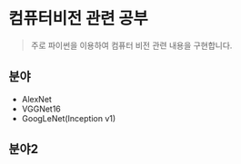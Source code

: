 # 컴퓨터비전 관련 공부
> 주로 파이썬을 이용하여 컴퓨터 비전 관련 내용을 구현합니다.


## 분야

* AlexNet
* VGGNet16
* GoogLeNet(Inception v1)

## 분야2
